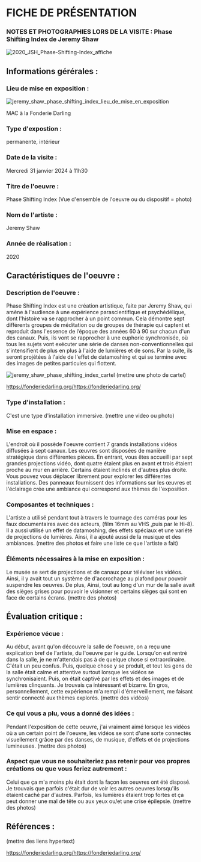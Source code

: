 # FICHE DE PRÉSENTATION


### NOTES ET PHOTOGRAPHIES LORS DE LA VISITE : Phase Shifting Index de Jeremy Shaw 

![2020_JSH_Phase-Shifting-Index_affiche](https://github.com/MeenaAtai/H24_V11_inspirations_ATAI/assets/143361141/35fdf524-bc33-4cbe-a13d-75667a526485)


## Informations gérérales :

### Lieu de mise en exposition :
![jeremy_shaw_phase_shifting_index_lieu_de_mise_en_exposition](https://github.com/MeenaAtai/H24_V11_inspirations_ATAI/assets/143361141/e5775c7e-1f21-4ad3-9e9a-56cf11ec1312)

MAC à la Fonderie Darling

### Type d'expostion :
permanente, intérieur

### Date de la visite :
Mercredi 31 janvier 2024 à 11h30

### Titre de l'oeuvre :
Phase Shifting Index
(Vue d'ensemble de l'oeuvre ou du dispositif = photo)



### Nom de l'artiste :
Jeremy Shaw

### Année de réalisation :
2020


## Caractéristiques de l'oeuvre :

### Description de l'oeuvre :
Phase Shifting Index est une création artistique, faite par Jeremy Shaw, qui amène à l'audience à une expérience parascientifique et psychédélique, dont l'histoire va se rapprocher à un point commun. Cela démontre sept différents groupes de méditation ou de groupes de thérapie qui captent et reproduit dans l'essence de l’époque des années 60 à 90 sur chacun d'un des canaux. Puis, ils vont se rapprocher à une euphorie synchronisée, où tous les sujets vont exécuter une série de danses non-conventionnelles qui s'intensifient de plus en plus à l'aide de lumières et de sons. Par la suite, ils seront projétées à l'aide de l'effet de datamoshing et qui se termine avec des images de petites particules qui flottent.

![jeremy_shaw_phase_shifting_index_cartel](https://github.com/MeenaAtai/H24_V11_inspirations_ATAI/assets/143361141/03f00b31-ab93-42bb-9acb-0a093ed2f571)
(mettre une photo de cartel)

https://fonderiedarling.org/https://fonderiedarling.org/

### Type d'installation :
C'est une type d'installation immersive.
(mettre une video ou photo)

### Mise en espace :
L'endroit où il possède l'oeuvre contient 7 grands installations vidéos diffusées à sept canaux. Les œuvres sont disposées de manière stratégique dans différentes pièces. En entrant, vous êtes accueilli par sept grandes projections vidéo, dont quatre étaient plus en avant et trois étaient proche au mur en arrière. Certains étaient inclinés et d'autres plus droite. Vous pouvez vous déplacer librement pour explorer les différentes installations. Des panneaux fournissent des informations sur les œuvres et l'éclairage crée une ambiance qui correspond aux thèmes de l'exposition.

### Composantes et techniques :
L'artiste a utilisé pendant tout à travers le tournage des caméras pour les faux documentaires avec des acteurs, (film 16mm au VHS ,puis par le Hi-8). Il a aussi utilisé un effet de datamoshing, des effets spéciaux et une variété de projections de lumières. Ainsi, il a ajouté aussi de la musique et des ambiances.
(mettre des photos et faire une liste ce que l'artiste a fait)

### Éléments nécessaires à la mise en exposition :
Le musée se sert de projections et de canaux pour téléviser les vidéos. Ainsi, il y avait tout un système de d'accrochage au plafond pour pouvoir suspendre les oeuvres. De plus, Ainsi, tout au long d'un mur de la salle avait des sièges grises pour pouvoir le visionner et certains sièges qui sont en face de certains écrans.
(mettre des photos)


## Évaluation critique :

### Expérience vécue :
Au début, avant qu'on découvre la salle de l'oeuvre, on a reçu une explication bref de l'artiste, du l'oeuvre par le guide. Lorsqu'on est rentré dans la salle, je ne m'attendais pas à de quelque chose si extraordinaire. C'était un peu confus. Puis, quelque chose y se produit, et tout les gens de la salle était calme et attentive surtout lorsque les vidéos se synchronisaient. Puis, on était captivé par les effets et des images et de lumières clinquants. Je trouvais ça intéressant et bizarre. En gros, personnellement, cette expérience m'a rempli d'émerveillement, me faisant sentir connecté aux thèmes explorés.
(mettre des vidéos)

### Ce qui vous a plu, vous a donné des idées :
Pendant l'exposition de cette oeuvre, j'ai vraiment aimé lorsque les vidéos où a un certain point de l'oeuvre, les vidéos se sont d'une sorte connectés visuellement grâce par des danses, de musique, d'effets et de projections lumineuses.
(mettre des photos)

### Aspect que vous ne souhaiteriez pas retenir pour vos propres créations ou que vous feriez autrement :
Celui que ça m'a moins plu était dont la façon les oeuvres ont été disposé. Je trouvais que parfois c'était dur de voir les autres oeuvres lorsqu'ils étaient caché par d'autres. Parfois, les lumières étaient trop fortes et ça peut donner une mal de tête ou aux yeux ou/et une crise épilepsie.
(mettre des photos)

## Références :
(mettre des liens hypertext)

https://fonderiedarling.org/https://fonderiedarling.org/
